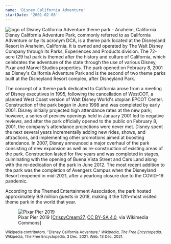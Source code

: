 ```yaml
---
name: 'Disney California Adventure'
startDate: '2001-02-08'
---
```


<img src="https://upload.wikimedia.org/wikipedia/en/thumb/1/13/Disney_california_adventure_logo.svg/300px-Disney_california_adventure_logo.svg.png" alt="logo of Disney California Adventure theme park - Anaheim, California" title="logo of Disney California Adventure theme park - Anaheim, California" class="align-right">Disney California Adventure Park, commonly referred to as California Adventure or by its acronym DCA, is a theme park located at the Disneyland Resort in Anaheim, California. It is owned and operated by The Walt Disney Company through its Parks, Experiences and Products division. The 72-acre (29 ha) park is themed after the history and culture of California, which celebrates the adventure of the state through the use of various Disney, Pixar and Marvel Studios properties. The park opened on February 8, 2001 as Disney's California Adventure Park and is the second of two theme parks built at the Disneyland Resort complex, after Disneyland Park.

The concept of a theme park dedicated to California arose from a meeting of Disney executives in 1995, following the cancellation of WestCOT, a planned West Coast version of Walt Disney World's utopian EPCOT Center. Construction of the park began in June 1998 and was completed by early 2001. Disney initially projected high attendance rates at the new park; however, a series of preview openings held in January 2001 led to negative reviews, and after the park officially opened to the public on February 8, 2001, the company's attendance projections were never met. Disney spent the next several years incrementally adding new rides, shows, and attractions, and implementing other promotions aimed at boosting attendance. In 2007, Disney announced a major overhaul of the park consisting of new expansion as well as re-construction of existing areas of the park. Construction lasted for five years and was completed in stages, culminating with the opening of Buena Vista Street and Cars Land along with the re-dedication of the park in June 2012. The most recent addition to the park was the completion of Avengers Campus when the Disneyland Resort reopened in mid-2021, after a yearlong closure due to the COVID-19 pandemic.

According to the Themed Entertainment Association, the park hosted approximately 9.9 million guests in 2018, making it the 12th-most visited theme park in the world that year.

<figure class="align-center">
<img src="https://upload.wikimedia.org/wikipedia/commons/thumb/e/e6/Pixarpiersunset2019_%28cropped%29.jpg/1024px-Pixarpiersunset2019_%28cropped%29.jpg" alt="Pixar Pier 2019" title="Pixar Pier 2019">

<figcaption>Pixar Pier 2019 [<a href="https://commons.wikimedia.org/wiki/File:Pixarpiersunset2019_(cropped).jpg">CrispyCream27</a>, <a href="https://creativecommons.org/licenses/by-sa/4.0">CC BY-SA 4.0</a>, via Wikimedia Commons]</figcaption>
</figure>

<small>Wikipedia contributors. "Disney California Adventure." _Wikipedia, The Free Encyclopedia_. Wikipedia, The Free Encyclopedia, 3 Dec. 2021. Web. 13 Dec. 2021.</small>
